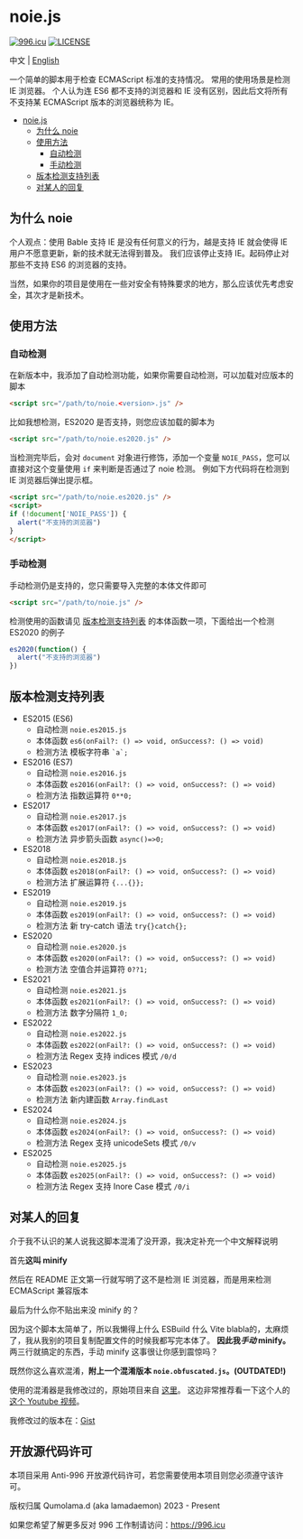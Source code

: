 # noie.js

[![996.icu](https://img.shields.io/badge/link-996.icu-red.svg)](https://996.icu)
[![LICENSE](https://img.shields.io/badge/license-Anti%20996-blue.svg)](https://github.com/996icu/996.ICU/blob/master/LICENSE)

中文 | [English](README-EN.MD)

一个简单的脚本用于检查 ECMAScript 标准的支持情况。
常用的使用场景是检测 IE 浏览器。
个人认为连 ES6 都不支持的浏览器和 IE 没有区别，因此后文将所有不支持某 ECMAScript 版本的浏览器统称为 IE。

- [noie.js](#noiejs)
  * [为什么 noie](#为什么-noie)
  * [使用方法](#使用方法)
    - [自动检测](#自动检测)
    - [手动检测](#手动检测)
  * [版本检测支持列表](#版本检测支持列表)
  * [对某人的回复](#对某人的回复)

## 为什么 noie
个人观点：使用 Bable 支持 IE 是没有任何意义的行为，越是支持 IE 就会使得 IE 用户不愿意更新，新的技术就无法得到普及。
我们应该停止支持 IE。起码停止对那些不支持 ES6 的浏览器的支持。

当然，如果你的项目是使用在一些对安全有特殊要求的地方，那么应该优先考虑安全，其次才是新技术。

## 使用方法

### 自动检测
在新版本中，我添加了自动检测功能，如果你需要自动检测，可以加载对应版本的脚本
```html
<script src="/path/to/noie.<version>.js" />
```

比如我想检测，ES2020 是否支持，则您应该加载的脚本为
```html
<script src="/path/to/noie.es2020.js" />
```

当检测完毕后，会对 `document` 对象进行修饰，添加一个变量 `NOIE_PASS`，您可以直接对这个变量使用 `if` 来判断是否通过了 noie 检测。
例如下方代码将在检测到 IE 浏览器后弹出提示框。

```html
<script src="/path/to/noie.es2020.js" />
<script>
if (!document['NOIE_PASS']) {
  alert("不支持的浏览器")
}
</script>
```
### 手动检测
手动检测仍是支持的，您只需要导入完整的本体文件即可
```html
<script src="/path/to/noie.js" />
```

检测使用的函数请见 [版本检测支持列表](#版本检测支持列表) 的本体函数一项，下面给出一个检测 ES2020 的例子

```javascript
es2020(function() {
  alert("不支持的浏览器")
})
```

## 版本检测支持列表

- ES2015 (ES6)
  + 自动检测 `noie.es2015.js`
  + 本体函数 `es6(onFail?: () => void, onSuccess?: () => void)` 
  + 检测方法 模板字符串 ``` `a`; ``` 
- ES2016 (ES7)
  + 自动检测 `noie.es2016.js`
  + 本体函数 `es2016(onFail?: () => void, onSuccess?: () => void)` 
  + 检测方法 指数运算符 ``` 0**0; ``` 
- ES2017
  + 自动检测 `noie.es2017.js`
  + 本体函数 `es2017(onFail?: () => void, onSuccess?: () => void)` 
  + 检测方法 异步箭头函数 ``` async()=>0; ``` 
- ES2018
  + 自动检测 `noie.es2018.js`
  + 本体函数 `es2018(onFail?: () => void, onSuccess?: () => void)` 
  + 检测方法 扩展运算符 ``` {...{}}; ``` 
- ES2019
  + 自动检测 `noie.es2019.js`
  + 本体函数 `es2019(onFail?: () => void, onSuccess?: () => void)` 
  + 检测方法 新 try-catch 语法 ``` try{}catch{}; ``` 
- ES2020
  + 自动检测 `noie.es2020.js`
  + 本体函数 `es2020(onFail?: () => void, onSuccess?: () => void)` 
  + 检测方法 空值合并运算符 ``` 0??1; ``` 
- ES2021
  + 自动检测 `noie.es2021.js`
  + 本体函数 `es2021(onFail?: () => void, onSuccess?: () => void)` 
  + 检测方法 数字分隔符 ``` 1_0; ``` 
- ES2022
  + 自动检测 `noie.es2022.js`
  + 本体函数 `es2022(onFail?: () => void, onSuccess?: () => void)` 
  + 检测方法 Regex 支持 indices 模式 ``` /0/d ``` 
- ES2023
  + 自动检测 `noie.es2023.js`
  + 本体函数 `es2023(onFail?: () => void, onSuccess?: () => void)` 
  + 检测方法 新内建函数 ``` Array.findLast ``` 
- ES2024
  + 自动检测 `noie.es2024.js`
  + 本体函数 `es2024(onFail?: () => void, onSuccess?: () => void)` 
  + 检测方法 Regex 支持 unicodeSets 模式 ``` /0/v ``` 
- ES2025
  + 自动检测 `noie.es2025.js`
  + 本体函数 `es2025(onFail?: () => void, onSuccess?: () => void)` 
  + 检测方法 Regex 支持 Inore Case 模式 ``` /0/i ``` 

## 对某人的回复

介于我不认识的某人说我这脚本混淆了没开源，我决定补充一个中文解释说明

首先**这叫 minify**

然后在 README 正文第一行就写明了这不是检测 IE 浏览器，而是用来检测 ECMAScript 兼容版本

最后为什么你不贴出来没 minify 的？

因为这个脚本太简单了，所以我懒得上什么 ESBuild 什么 Vite blabla的，太麻烦了，我从我别的项目复制配置文件的时候我都写完本体了。
**因此我*手动* minify。**
两三行就搞定的东西，手动 minify 这事很让你感到震惊吗？

既然你这么喜欢混淆，**附上一个混淆版本 `noie.obfuscated.js`。(OUTDATED!)**

使用的混淆器是我修改过的，原始项目来自 [这里](https://github.com/lowbyteproductions/JavaScript-Is-Weird)。
这边非常推荐看一下这个人的 [这个 Youtube 视频](https://www.youtube.com/watch?v=sRWE5tnaxlI)。

我修改过的版本在：[Gist](https://gist.github.com/Lama3L9R/16e84970e357ed77d72b3fb02d7c5fce)

## 开放源代码许可

本项目采用 Anti-996 开放源代码许可，若您需要使用本项目则您必须遵守该许可。

版权归属 Qumolama.d (aka lamadaemon) 2023 - Present

如果您希望了解更多反对 996 工作制请访问：https://996.icu
